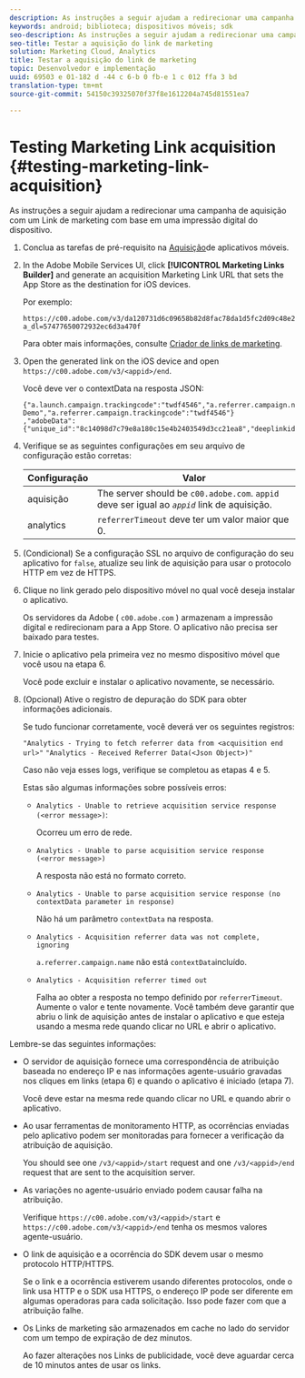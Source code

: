 ```yaml
---
description: As instruções a seguir ajudam a redirecionar uma campanha de aquisição com um Link de marketing com base em uma impressão digital do dispositivo.
keywords: android; biblioteca; dispositivos móveis; sdk
seo-description: As instruções a seguir ajudam a redirecionar uma campanha de aquisição com um Link de marketing com base em uma impressão digital do dispositivo.
seo-title: Testar a aquisição do link de marketing
solution: Marketing Cloud, Analytics
title: Testar a aquisição do link de marketing
topic: Desenvolvedor e implementação
uuid: 69503 e 01-182 d -44 c 6-b 0 fb-e 1 c 012 ffa 3 bd
translation-type: tm+mt
source-git-commit: 54150c39325070f37f8e1612204a745d81551ea7

---
```



# Testing Marketing Link acquisition {#testing-marketing-link-acquisition}

As instruções a seguir ajudam a redirecionar uma campanha de aquisição com um Link de marketing com base em uma impressão digital do dispositivo.

1. Conclua as tarefas de pré-requisito na [Aquisição](/help/ios/acquisition-main/acquisition.md)de aplicativos móveis.
1. In the Adobe Mobile Services UI, click **[!UICONTROL Marketing Links Builder]** and generate an acquisition Marketing Link URL that sets the App Store as the destination for iOS devices.

   Por exemplo:

   ```
   https://c00.adobe.com/v3/da120731d6c09658b82d8fac78da1d5fc2d09c48e21b3a55f9e2d7344e08425d/start?a_dl=57477650072932ec6d3a470f
   ```

   Para obter mais informações, consulte [Criador de links de marketing](/help/using/acquisition-main/c-marketing-links-builder/c-marketing-links-builder.md).


1. Open the generated link on the iOS device and open `https://c00.adobe.com/v3/<appid>/end`.

   Você deve ver o contextData na resposta JSON:

   ```js{"fingerprint":"bae91bb778f0ad52e37f0892961d06ac6a5c935b","endCallbacks":["***"],"timestamp":1464301217,"appguid":"da120731d6c09658b82d8fac78da1d5fc2d09c48e21b3a55f9e2d7344e08425d","contextData":
   {"a.launch.campaign.trackingcode":"twdf4546","a.referrer.campaign.name":"iOS Demo","a.referrer.campaign.trackingcode":"twdf4546"}
   ,"adobeData":{"unique_id":"8c14098d7c79e8a180c15e4b2403549d3cc21ea8","deeplinkid":"57477650072932ec6d3a470f"}}
   ```

1. Verifique se as seguintes configurações em seu arquivo de configuração estão corretas:

   | Configuração | Valor |
   |--- |--- |
   | aquisição | The server should be  `c00.adobe.com`. `appid` deve ser igual ao *`appid`* link de aquisição. |
   | analytics | `referrerTimeout` deve ter um valor maior que 0. |

1. (Condicional) Se a configuração SSL no arquivo de configuração do seu aplicativo for `false`, atualize seu link de aquisição para usar o protocolo HTTP em vez de HTTPS.
1. Clique no link gerado pelo dispositivo móvel no qual você deseja instalar o aplicativo.

   Os servidores da Adobe ( `c00.adobe.com` ) armazenam a impressão digital e redirecionam para a App Store. O aplicativo não precisa ser baixado para testes.
1. Inicie o aplicativo pela primeira vez no mesmo dispositivo móvel que você usou na etapa 6.

   Você pode excluir e instalar o aplicativo novamente, se necessário.
1. (Opcional) Ative o registro de depuração do SDK para obter informações adicionais.

   Se tudo funcionar corretamente, você deverá ver os seguintes registros:

   `"Analytics - Trying to fetch referrer data from <acquisition end url>"`
   `"Analytics - Received Referrer Data(<Json Object>)"`

   Caso não veja esses logs, verifique se completou as etapas 4 e 5.

   Estas são algumas informações sobre possíveis erros:

   * `Analytics - Unable to retrieve acquisition service response (<error message>)`:

      Ocorreu um erro de rede.

   * `Analytics - Unable to parse acquisition service response (<error message>)`

      A resposta não está no formato correto.

   * `Analytics - Unable to parse acquisition service response (no contextData parameter in response)`

      Não há um parâmetro `contextData` na resposta.

   * `Analytics - Acquisition referrer data was not complete, ignoring`

      `a.referrer.campaign.name` não está `contextData`incluído.

   * `Analytics - Acquisition referrer timed out`

      Falha ao obter a resposta no tempo definido por `referrerTimeout`. Aumente o valor e tente novamente. Você também deve garantir que abriu o link de aquisição antes de instalar o aplicativo e que esteja usando a mesma rede quando clicar no URL e abrir o aplicativo.

Lembre-se das seguintes informações:

* O servidor de aquisição fornece uma correspondência de atribuição baseada no endereço IP e nas informações agente-usuário gravadas nos cliques em links (etapa 6) e quando o aplicativo é iniciado (etapa 7).

   Você deve estar na mesma rede quando clicar no URL e quando abrir o aplicativo.

* Ao usar ferramentas de monitoramento HTTP, as ocorrências enviadas pelo aplicativo podem ser monitoradas para fornecer a verificação da atribuição de aquisição.

   You should see one `/v3/<appid>/start` request and one `/v3/<appid>/end` request that are sent to the acquisition server.

* As variações no agente-usuário enviado podem causar falha na atribuição.

   Verifique `https://c00.adobe.com/v3/<appid>/start` e `https://c00.adobe.com/v3/<appid>/end` tenha os mesmos valores agente-usuário.

* O link de aquisição e a ocorrência do SDK devem usar o mesmo protocolo HTTP/HTTPS.

   Se o link e a ocorrência estiverem usando diferentes protocolos, onde o link usa HTTP e o SDK usa HTTPS, o endereço IP pode ser diferente em algumas operadoras para cada solicitação. Isso pode fazer com que a atribuição falhe.

* Os Links de marketing são armazenados em cache no lado do servidor com um tempo de expiração de dez minutos.

   Ao fazer alterações nos Links de publicidade, você deve aguardar cerca de 10 minutos antes de usar os links.